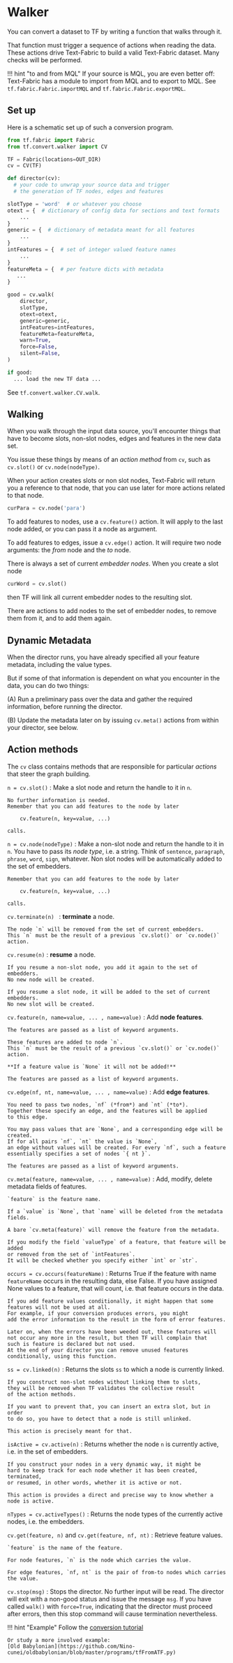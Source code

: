 # Walker

You can convert a dataset to TF by writing a function that walks through it.

That function must trigger a sequence of actions when reading the data.
These actions drive Text-Fabric to build a valid Text-Fabric dataset.
Many checks will be performed.

!!! hint "to and from MQL"
    If your source is MQL, you are even better off: Text-Fabric has a
    module to import from MQL and to export to MQL.
    See `tf.fabric.Fabric.importMQL` and `tf.fabric.Fabric.exportMQL`.

## Set up

Here is a schematic set up of such a conversion program.

```python
from tf.fabric import Fabric
from tf.convert.walker import CV

TF = Fabric(locations=OUT_DIR)
cv = CV(TF)

def director(cv):
  # your code to unwrap your source data and trigger 
  # the generation of TF nodes, edges and features

slotType = 'word'  # or whatever you choose
otext = {  # dictionary of config data for sections and text formats
    ...
}
generic = {  # dictionary of metadata meant for all features
    ...
}
intFeatures = {  # set of integer valued feature names
    ...
}
featureMeta = {  # per feature dicts with metadata
   ...
}

good = cv.walk(
    director,
    slotType,
    otext=otext,
    generic=generic,
    intFeatures=intFeatures,
    featureMeta=featureMeta,
    warn=True,
    force=False,
    silent=False,
)

if good:
  ... load the new TF data ...
```

See `tf.convert.walker.CV.walk`.

## Walking

When you walk through the input data source, you'll encounter things
that have to become slots, non-slot nodes, edges and features in the new data set.

You issue these things by means of an *action method* from `cv`, such as
`cv.slot()` or `cv.node(nodeType)`.

When your action creates slots or non slot nodes,
Text-Fabric will return you a reference to that node,
that you can use later for more actions related to that node.

```python
curPara = cv.node('para')
```

To add features to nodes, use a `cv.feature()` action.
It will apply to the last node added, or you can pass it a node as argument.

To add features to edges, issue a `cv.edge()` action.
It will require two node arguments: the *from* node and the *to* node.
    
There is always a set of current *embedder nodes*.
When you create a slot node

```python
curWord = cv.slot()
```

then TF will link all current embedder nodes to the resulting slot.

There are actions to add nodes to the set of embedder nodes,
to remove them from it,
and to add them again. 

## Dynamic Metadata

When the director runs, you have already specified all your feature
metadata, including the value types.

But if some of that information is dependent on what you encounter in the
data, you can do two things:

(A) Run a preliminary pass over the data and gather the required information,
before running the director.

(B) Update the metadata later on
by issuing `cv.meta()` actions from within your director, see below.

## Action methods

The `cv` class contains methods that are responsible for particular *actions*
that steer the graph building.

`n = cv.slot()`
:   Make a slot node and return the handle to it in `n`.

    No further information is needed.
    Remember that you can add features to the node by later

        cv.feature(n, key=value, ...)

    calls.

`n = cv.node(nodeType)`
:   Make a non-slot node and return the handle to it in `n`.
    You have to pass its *node type*, i.e. a string.
    Think of `sentence`, `paragraph`, `phrase`, `word`, `sign`, whatever.
    Non slot nodes will be automatically added to the set of embedders.

    Remember that you can add features to the node by later

        cv.feature(n, key=value, ...)

    calls.

`cv.terminate(n) `
:   **terminate** a node.

    The node `n` will be removed from the set of current embedders.
    This `n` must be the result of a previous `cv.slot()` or `cv.node()` action.

`cv.resume(n)`
:   **resume** a node.

    If you resume a non-slot node, you add it again to the set of embedders.
    No new node will be created.

    If you resume a slot node, it will be added to the set of current embedders.
    No new slot will be created.

`cv.feature(n, name=value, ... , name=value)`
:   Add **node features**.

    The features are passed as a list of keyword arguments.

    These features are added to node `n`.
    This `n` must be the result of a previous `cv.slot()` or `cv.node()` action.

    **If a feature value is `None` it will not be added!**

    The features are passed as a list of keyword arguments.

`cv.edge(nf, nt, name=value, ... , name=value)`
:   Add **edge features**.

    You need to pass two nodes, `nf` (*from*) and `nt` (*to*).
    Together these specify an edge, and the features will be applied
    to this edge.

    You may pass values that are `None`, and a corresponding edge will be created.
    If for all pairs `nf`, `nt` the value is `None`, 
    an edge without values will be created. For every `nf`, such a feature
    essentially specifies a set of nodes `{ nt }`.

    The features are passed as a list of keyword arguments.

`cv.meta(feature, name=value, ... , name=value)`
:   Add, modify, delete metadata fields of features.

    `feature` is the feature name.

    If a `value` is `None`, that `name` will be deleted from the metadata fields.

    A bare `cv.meta(feature)` will remove the feature from the metadata.

    If you modify the field `valueType` of a feature, that feature will be added
    or removed from the set of `intFeatures`.
    It will be checked whether you specify either `int` or `str`.

`occurs = cv.occurs(featureName)`
:   Returns True if the feature with name `featureName` occurs in the
    resulting data, else False.
    If you have assigned None values to a feature, that will count, i.e.
    that feature occurs in the data.

    If you add feature values conditionally, it might happen that some
    features will not be used at all.
    For example, if your conversion produces errors, you might
    add the error information to the result in the form of error features.

    Later on, when the errors have been weeded out, these features will
    not occur any more in the result, but then TF will complain that
    such is feature is declared but not used.
    At the end of your director you can remove unused features
    conditionally, using this function.

`ss = cv.linked(n)`
:   Returns the slots `ss` to which a node is currently linked.

    If you construct non-slot nodes without linking them to slots,
    they will be removed when TF validates the collective result
    of the action methods.

    If you want to prevent that, you can insert an extra slot, but in order
    to do so, you have to detect that a node is still unlinked.

    This action is precisely meant for that.

`isActive = cv.active(n)`
:   Returns whether the node `n` is currently active, i.e. in the set
    of embedders. 

    If you construct your nodes in a very dynamic way, it might be
    hard to keep track for each node whether it has been created, terminated,
    or resumed, in other words, whether it is active or not.

    This action is provides a direct and precise way to know whether a node is active.

`nTypes = cv.activeTypes()`
:   Returns the node types of the currently active nodes, i.e. the embedders.

`cv.get(feature, n)` and `cv.get(feature, nf, nt)`
:   Retrieve feature values.
    
    `feature` is the name of the feature.

    For node features, `n` is the node which carries the value.

    For edge features, `nf, nt` is the pair of from-to nodes which carries the value.

`cv.stop(msg)`
:   Stops the director. No further input will be read.
    The director will exit with a non-good status  and issue the message `msg`.
    If you have called `walk()` with `force=True`, indicating that the
    director must proceed after errors, then this stop command will cause termination
    nevertheless.

!!! hint "Example"
    Follow the
    [conversion tutorial](https://nbviewer.jupyter.org/github/annotation/banks/blob/master/programs/convert.ipynb)

    Or study a more involved example:
    [Old Babylonian](https://github.com/Nino-cunei/oldbabylonian/blob/master/programs/tfFromATF.py)
